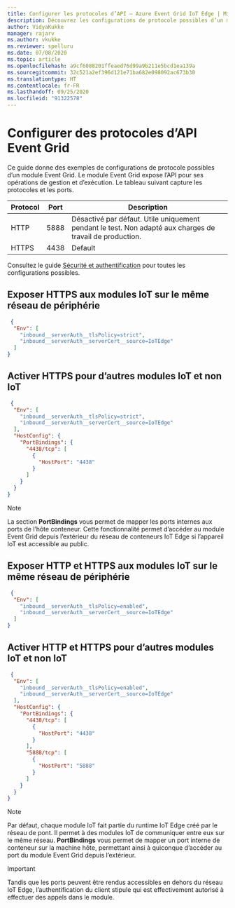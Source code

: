 ```yaml
---
title: Configurer les protocoles d’API – Azure Event Grid IoT Edge | Microsoft Docs
description: Découvrez les configurations de protocole possibles d’un module Event Grid.
author: VidyaKukke
manager: rajarv
ms.author: vkukke
ms.reviewer: spelluru
ms.date: 07/08/2020
ms.topic: article
ms.openlocfilehash: a9cf6088201ffeaed76d99a9b211e5bcd1ea139a
ms.sourcegitcommit: 32c521a2ef396d121e71ba682e098092ac673b30
ms.translationtype: HT
ms.contentlocale: fr-FR
ms.lasthandoff: 09/25/2020
ms.locfileid: "91322578"
---
```

# <a name="configure-event-grid-api-protocols"></a>Configurer des protocoles d’API Event Grid

Ce guide donne des exemples de configurations de protocole possibles d’un module Event Grid. Le module Event Grid expose l’API pour ses opérations de gestion et d’exécution. Le tableau suivant capture les protocoles et les ports.

| Protocol | Port | Description |
| ---------------- | ------------ | ------------ |
| HTTP | 5888 | Désactivé par défaut. Utile uniquement pendant le test. Non adapté aux charges de travail de production.
| HTTPS | 4438 | Default

Consultez le guide [Sécurité et authentification](security-authentication.md) pour toutes les configurations possibles.

## <a name="expose-https-to-iot-modules-on-the-same-edge-network"></a>Exposer HTTPS aux modules IoT sur le même réseau de périphérie

```json
 {
  "Env": [
    "inbound__serverAuth__tlsPolicy=strict",
    "inbound__serverAuth__serverCert__source=IoTEdge"
  ]
}
 ```

## <a name="enable-https-to-other-iot-modules-and-non-iot-workloads"></a>Activer HTTPS pour d’autres modules IoT et non IoT

```json
 {
  "Env": [
    "inbound__serverAuth__tlsPolicy=strict",
    "inbound__serverAuth__serverCert__source=IoTEdge"
  ],
  "HostConfig": {
    "PortBindings": {
      "4438/tcp": [
        {
          "HostPort": "4438"
        }
      ]
    }
  }
}
 ```

>[!NOTE]
> La section **PortBindings** vous permet de mapper les ports internes aux ports de l’hôte conteneur. Cette fonctionnalité permet d’accéder au module Event Grid depuis l’extérieur du réseau de conteneurs IoT Edge si l’appareil IoT est accessible au public.

## <a name="expose-http-and-https-to-iot-modules-on-the-same-edge-network"></a>Exposer HTTP et HTTPS aux modules IoT sur le même réseau de périphérie

```json
 {
  "Env": [
    "inbound__serverAuth__tlsPolicy=enabled",
    "inbound__serverAuth__serverCert__source=IoTEdge"
  ]
}
 ```

## <a name="enable-http-and-https-to-other-iot-modules-and-non-iot-workloads"></a>Activer HTTP et HTTPS pour d’autres modules IoT et non IoT

```json
 {
  "Env": [
    "inbound__serverAuth__tlsPolicy=enabled",
    "inbound__serverAuth__serverCert__source=IoTEdge"
  ],
  "HostConfig": {
    "PortBindings": {
      "4438/tcp": [
        {
          "HostPort": "4438"
        }
      ],
      "5888/tcp": [
        {
          "HostPort": "5888"
        }
      ]
    }
  }
}
 ```

>[!NOTE]
> Par défaut, chaque module IoT fait partie du runtime IoT Edge créé par le réseau de pont. Il permet à des modules IoT de communiquer entre eux sur le même réseau. **PortBindings** vous permet de mapper un port interne de conteneur sur la machine hôte, permettant ainsi à quiconque d’accéder au port du module Event Grid depuis l’extérieur.

>[!IMPORTANT]
> Tandis que les ports peuvent être rendus accessibles en dehors du réseau IoT Edge, l’authentification du client stipule qui est effectivement autorisé à effectuer des appels dans le module.
